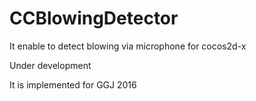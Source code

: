 # CCBlowingDetector

It enable to detect blowing via microphone for cocos2d-x

Under development

It is implemented for GGJ 2016
